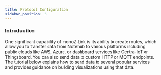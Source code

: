 ```yaml
---
title: Protocol Configuration 
sidebar_position: 3
---
```


### Introduction

One significant capability of monoZ:Link is its ability to create routes, which allow you to transfer data from Notehub to various platforms including public clouds like AWS, Azure, or dashboard services like Centra-IoT or Thingsboard. You can also send data to custom HTTP or MQTT endpoints. The tutorial below explains how to send data to several popular services and provides guidance on building visualizations using that data.
